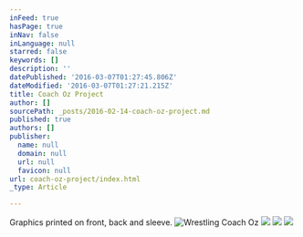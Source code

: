 ```yaml
---
inFeed: true
hasPage: true
inNav: false
inLanguage: null
starred: false
keywords: []
description: ''
datePublished: '2016-03-07T01:27:45.806Z'
dateModified: '2016-03-07T01:27:21.215Z'
title: Coach Oz Project
author: []
sourcePath: _posts/2016-02-14-coach-oz-project.md
published: true
authors: []
publisher:
  name: null
  domain: null
  url: null
  favicon: null
url: coach-oz-project/index.html
_type: Article

---
```

Graphics printed on front, back and sleeve.
![Wrestling Coach Oz](https://s3-us-west-2.amazonaws.com/the-grid-img/p/58e3df2d8a1a740620b9f53093fd9c250745f4e9.jpg)
![](https://the-grid-user-content.s3-us-west-2.amazonaws.com/1e612263-9395-4680-8b13-f172657c6325.jpg)
![](https://the-grid-user-content.s3-us-west-2.amazonaws.com/146466c7-2408-4cc5-bc95-322acab7af20.jpg)
![](https://the-grid-user-content.s3-us-west-2.amazonaws.com/16e7b3bb-ef50-4625-8a1a-4ed86e5674b4.jpg)